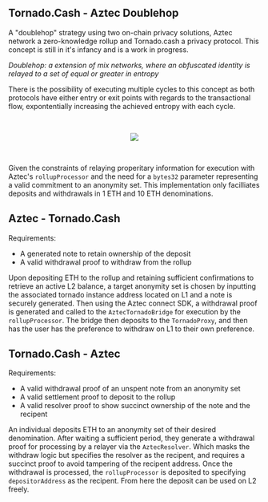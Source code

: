 ## Tornado.Cash - Aztec Doublehop

A "doublehop" strategy using two on-chain privacy solutions, Aztec network a zero-knowledge rollup and Tornado.cash a privacy protocol. This concept is still in it's infancy and is a work in progress.

_Doublehop: a extension of mix networks, where an obfuscated identity is relayed to a set of equal or greater in entropy_

There is the possibility of executing multiple cycles to this concept as both protocols have either entry or exit points with regards to the transactional flow, expontentially increasing the achieved entropy with each cycle.

</br>
<center>
    <figure>
        <img src="https://i.imgur.com/dFdxxOo.png">
    </figure>
    <figcaption></figcaption>
</center>
</br>

Given the constraints of relaying properitary information for execution with Aztec's `rollupProcessor` and the need for a `bytes32` parameter representing a valid commitment to an anonymity set. This implementation only facilliates deposits and withdrawals in 1 ETH and 10 ETH denominations.


## Aztec - Tornado.Cash

Requirements:

* A generated note to retain ownership of the deposit
* A valid withdrawal proof to withdraw from the rollup

Upon depositing ETH to the rollup and retaining sufficient confirmations to retrieve an active L2 balance, a target anonymity set is chosen by inputting the associated tornado instance address located on L1 and a note is securely generated. Then using the Aztec connect SDK, a withdrawal proof is generated and called to the `AztecTornadoBridge` for execution by the `rollupProcessor`. The bridge then deposits to the `TornadoProxy`, and then has the user has the preference to withdraw on L1 to their own preference.

## Tornado.Cash - Aztec

Requirements:

* A valid withdrawal proof of an unspent note from an anonymity set
* A valid settlement proof to deposit to the rollup
* A valid resolver proof to show succinct ownership of the note and the recipent   

An individual deposits ETH to an anonymity set of their desired denomination. After waiting a sufficient period, they generate a withdrawal proof for processing by a relayer via the `AztecResolver`. Which masks the withdraw logic but specifies the resolver as the recipent, and requires a succinct proof to avoid tampering of the recipent address. Once the withdrawal is processed, the `rollupProcessor` is deposited to specifying `depositorAddress` as the recipent. From here the deposit can be used on L2 freely.
